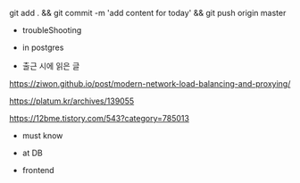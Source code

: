 


git add . && git commit -m 'add content for today' && git push origin master

- troubleShooting


- in postgres


- 출근 시에 읽은 글 

https://ziwon.github.io/post/modern-network-load-balancing-and-proxying/

https://platum.kr/archives/139055

https://12bme.tistory.com/543?category=785013

- must know 




- at DB 


- frontend


